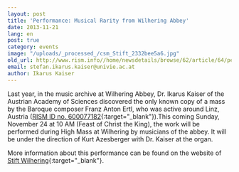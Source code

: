 ```yaml
---
layout: post
title: 'Performance: Musical Rarity from Wilhering Abbey'
date: 2013-11-21
lang: en
post: true
category: events
image: "/uploads/_processed_/csm_Stift_2332bee5a6.jpg"
old_url: http://www.rism.info//home/newsdetails/browse/62/article/64/performance-musical-rarity-from-wilhering-abbey-1.html
email: stefan.ikarus.kaiser@univie.ac.at
author: Ikarus Kaiser
---
```



Last year, in the music archive at Wilhering Abbey, Dr. Ikarus Kaiser of the Austrian Academy of Sciences discovered the only known copy of a mass by the Baroque composer Franz Anton Ertl, who was active around Linz, Austria ([RISM ID no. 600077182](http://opac.rism.info/search?documentid=600077182){:target="_blank"}).This coming Sunday, November 24 at 10 AM (Feast of Christ the King), the work will be performed during High Mass at Wilhering by musicians of the abbey. It will be under the direction of Kurt Azesberger with Dr. Kaiser at the organ.

More information about this performance can be found on the website of [Stift Wilhering](http://stiftwilhering.at/termine/stift-wilhering-christkoenigssonntag-hochamt/){:target="_blank"}.


